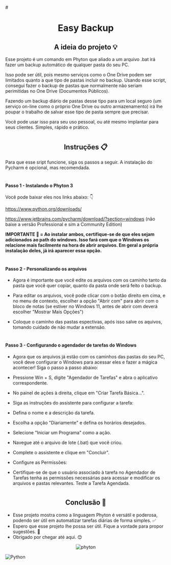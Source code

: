 #<h1 align="center"> Easy Backup</h1>

<h2 align="center"> A ideia do projeto 💡</h2>
Esse projeto é um comando em Phyton que aliado a um arquivo .bat irá fazer um backup automático de qualquer pasta do seu PC.

Isso pode ser útil, pois mesmo serviços como o One Drive podem ser limitados quanto a que tipo de pastas incluir no backup.
Usando esse script, consegui fazer o backup de pastas que normalmente não seriam perimitidas no One Drive (Documentos Públicos).

Fazendo um backup diário de pastas desse tipo para um local seguro (um serviço on-line como o próprio One Drive ou outro armazenamento)
irá lhe poupar o trabalho de salvar esse tipo de pasta sempre que precisar. 

Você pode usar isso para seu uso pessoal, ou até mesmo implantar para seus clientes.
Simples, rápido e prático.


# <h2 align="center"> Instruções 📋 </h2>

Para que esse sript funcione, siga os passos a seguir. A instalação do Pycharm é opcional, mas recomendada.

# <h4> Passo 1 - Instalando o Phyton 3 </h4>

Você pode baixar eles nos links abaixo: 👇

https://www.python.org/downloads/

https://www.jetbrains.com/pycharm/download/?section=windows  (não baixe a versão Professional e sim a Community Edition) 

<b>IMPORTANTE 🚨 = Ao instalar ambos, certifique-se de que eles sejam adicionados ao path do windows. Isso fará com que o Windows os relacione mais facilmente na hora de abrir
arquivos. Em geral a própria instalação deles, já irá aparecer essa opção.</b>

# <h4> Passo 2 - Personalizando os arquivos </h4>

 - Agora é importante que você edite os arquivos com os caminho tanto da pasta que você quer copiar, quanto da pasta onde será feito o backup.

 - Para editar os arquivos, você pode clicar com o botão direito em cima, e no menu de contexto, escolher a opção "Abrir com" para abrir com o bloco de notas (se estiver no Windows 11, antes de abrir com deverá escolher "Mostrar Mais Opções")

 - Coloque o caminho das pastas espectivas, após isso salve os aquivos, tomando  cuidado de não mudar a extensão.

# <h4> Passo 3 - Configurando o agendador de tarefas do Windows </h4>

 - Agora que os arquivos já estão com os caminhos das pastas do seu PC, você deve configurar o Windows para acessar eles e fazer a mágica acontecer! Siga o passo a passo abaixo:

- Pressione Win + S, digite "Agendador de Tarefas" e abra o aplicativo correspondente.

- No painel de ações à direita, clique em "Criar Tarefa Básica...".
- Siga as instruções do assistente para configurar a tarefa:
- Defina o nome e a descrição da tarefa.
- Escolha a opção "Diariamente" e defina os horários desejados.
- Selecione "Iniciar um Programa" como a ação.
- Navegue até o arquivo de lote (.bat) que você criou.
- Complete o assistente e clique em "Concluir".
- Configure as Permissões:

- Certifique-se de que o usuário associado à tarefa no Agendador de Tarefas tenha as permissões necessárias para acessar e modificar os arquivos e pastas relevantes.
Teste a Tarefa Agendada.

# <h2 align="center"> Conclusão 🤝 </h2>

 - Esse projeto mostra como a linguagem Phyton é versátil e poderosa, podendo ser útil em automatizar tarefas diárias de forma simples. ✅
 - Espero que esse projeto lhe possa ser útil. Fique a vontade para propor sugestões. 📝
 - Obrigado por chegar até aqui. 😊


<div align="center">
  
![phyton](https://th.bing.com/th/id/R.8c1719d731849436c9b734d7d65e9558?rik=bSbWm6hjVbDSPg&riu=http%3a%2f%2fpluspng.com%2fimg-png%2fpython-logo-png-big-image-png-2400.png&ehk=QVy%2f7oOiTJ16YDb0ys7dyNAHnvvwPX1WAaD7AvoVnTU%3d&risl=&pid=ImgRaw&r=0)
  
</div>






![Python](https://img.shields.io/badge/python-3670A0?style=for-the-badge&logo=python&logoColor=ffdd54)
